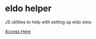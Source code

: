 # eldo helper
JS utilities to help with setting up eldo sims

[Access Here](https://evcka.github.io/eldo-helper/)
